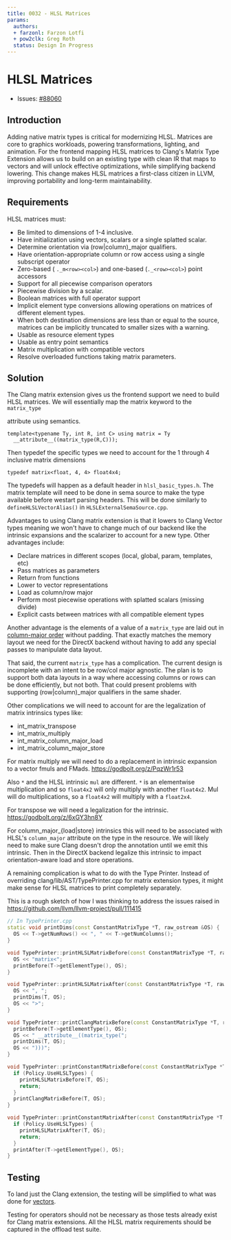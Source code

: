 ```yaml
---
title: 0032 - HLSL Matrices
params:
  authors:
  + farzonl: Farzon Lotfi
  + pow2clk: Greg Roth
  status: Design In Progress
---
```


# HLSL Matrices
* Issues:
  [#88060](https://github.com/llvm/llvm-project/issues/88060)

## Introduction

Adding native matrix types is critical for modernizing HLSL. Matrices are core
to graphics workloads, powering transformations, lighting, and animation. For
the frontend mapping HLSL matrices to Clang's Matrix Type Extension allows us
to build on an existing type with clean IR that maps to vectors and will
unlock effective optimizations, while simplifying backend lowering. This change
makes HLSL matrices a first-class citizen in LLVM, improving portability and
long-term maintainability.

## Requirements

HLSL matrices must:
* Be limited to dimensions of 1-4 inclusive.
* Have initialization using vectors, scalars or a single splatted scalar.
* Determine orientation via (row|column)_major qualifiers.
* Have orientation-appropriate column or row access using a single subscript operator
* Zero-based ( `._m<row><col>`) and one-based (`._<row><col>`) point accessors
* Support for all piecewise comparison operators
* Piecewise division by a scalar.
* Boolean matrices with full operator support
* Implicit element type conversions allowing operations on matrices of different
  element types.
* When both destination dimensions are less than or equal to the source, 
  matrices can be implicitly truncated to smaller sizes with a warning.
* Usable as resource element types
* Usable as entry point semantics
* Matrix multiplication with compatible vectors
* Resolve overloaded functions taking matrix parameters.

## Solution

The Clang matrix extension gives us the frontend support we need to build HLSL
matrices. We will essentially map the matrix keyword to the `matrix_type`

attribute using semantics.

```hlsl
template<typename Ty, int R, int C> using matrix = Ty
  __attribute__((matrix_type(R,C)));
```

Then typedef the specific types we need to account for the 1 through 4
inclusive matrix dimensions

```hlsl
typedef matrix<float, 4, 4> float4x4;
```

The typedefs will happen as a default header in `hlsl_basic_types.h`. The 
matrix template will need to be done in sema source to make the type available
before westart parsing headers. This will be done similarly to
`defineHLSLVectorAlias()` in `HLSLExternalSemaSource.cpp`.

Advantages to using Clang matrix extension is that it lowers to Clang Vector
types meaning we won't have to change much of our backend like the intrinsic
expansions and the scalarizer to account for a new type.
Other advantages include:
* Declare matrices in different scopes (local, global, param, templates, etc)
* Pass matrices as parameters
* Return from functions
* Lower to vector representations
* Load as column/row major
* Perform most piecewise operations with splatted scalars (missing divide)
* Explicit casts between matrices with all compatible element types

Another advantage is the elements of a value of a `matrix_type` are laid out in
[column-major order](https://clang.llvm.org/docs/MatrixTypes.html#decisions-for-the-implementation-in-clang) without padding. 
That exactly matches the memory layout we need for the DirectX backend without
having to add any special passes to manipulate data layout.

That said, the current `matrix_type` has a complication. The current design is
incomplete with an intent to be row/col major agnostic. The plan is to support
both data layouts in a way where accessing columns or rows can be done 
efficiently, but not both. That could present problems with supporting
(row|column)_major qualifiers in the same shader.

Other complications we will need to account for are the legalization of matrix
intrinsics types like:
* int_matrix_transpose
* int_matrix_multiply
* int_matrix_column_major_load
* int_matrix_column_major_store

For matrix multiply we will need to do a replacement in intrinsic
expansion to a vector fmuls and FMads.
https://godbolt.org/z/PqzWr1r53

Also `*` and the HLSL intrinsic `mul` are different.
`*` is an elementwise multiplication and so
`float4x2` will only multiply with another `float4x2`.
Mul will do multiplications, so a `float4x2` will multiply with a `float2x4`.

For transpose we will need a legalization for the intrinsic.
https://godbolt.org/z/6xGY3hn8Y

For column_major_{load|store} intrinsics this will need to be associated with 
HLSL's `column_major` attribute on the type in the resource. We will likely
need to make sure Clang doesn't drop the annotation until we emit this
intrinsic. Then in the DirectX backend legalize this intrinsic to impact 
orientation-aware load and store operations.

A remaining complication is what to do with the Type Printer. Instead of overriding
clang/lib/AST/TypePrinter.cpp for matrix extension types, it might make sense for
HLSL matrices to print completely separately.

This is a rough sketch of how I was thinking to address the issues raised
in https://github.com/llvm/llvm-project/pull/111415

```cpp
// In TypePrinter.cpp
static void printDims(const ConstantMatrixType *T, raw_ostream &OS) {
  OS << T->getNumRows() << ", " << T->getNumColumns();
}

void TypePrinter::printHLSLMatrixBefore(const ConstantMatrixType *T, raw_ostream &OS) {
  OS << "matrix<";
  printBefore(T->getElementType(), OS);
}

void TypePrinter::printHLSLMatrixAfter(const ConstantMatrixType *T, raw_ostream &OS) {
  OS << ", ";
  printDims(T, OS);
  OS << ">";
}

void TypePrinter::printClangMatrixBefore(const ConstantMatrixType *T, raw_ostream &OS) {
  printBefore(T->getElementType(), OS);
  OS << " __attribute__((matrix_type(";
  printDims(T, OS);
  OS << ")))";
}

void TypePrinter::printConstantMatrixBefore(const ConstantMatrixType *T, raw_ostream &OS) {
  if (Policy.UseHLSLTypes) {
    printHLSLMatrixBefore(T, OS);
    return;
  }
  printClangMatrixBefore(T, OS);
}

void TypePrinter::printConstantMatrixAfter(const ConstantMatrixType *T, raw_ostream &OS) {
  if (Policy.UseHLSLTypes) {
    printHLSLMatrixAfter(T, OS);
    return;
  }
  printAfter(T->getElementType(), OS);
}
```

## Testing

To land just the Clang extension, the testing will be simplified to what was
done for [vectors](https://github.com/llvm/llvm-project/commit/b8dbc6ffea93976dc0d8569c9d23e9c21e33e317).

Testing for operators should not be necessary as those tests already exist for
Clang matrix extensions. All the HLSL matrix requirements should be captured in
the offload test suite.
